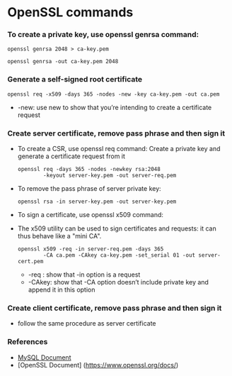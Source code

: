 # OpenSSL commands

### To create a private key, use openssl genrsa command:

```
openssl genrsa 2048 > ca-key.pem
```

```
openssl genrsa -out ca-key.pem 2048
```

### Generate a self-signed root certificate

```
openssl req -x509 -days 365 -nodes -new -key ca-key.pem -out ca.pem
```

* -new: use new to show that you’re intending to create a certificate request


### Create server certificate, remove pass phrase and then sign it
* To create a CSR, use openssl req command:
Create a private key and generate a certificate request from it

	```
	openssl req -days 365 -nodes -newkey rsa:2048 
			-keyout server-key.pem -out server-req.pem
	```

* To remove the pass phrase of server private key:

	```
	openssl rsa -in server-key.pem -out server-key.pem
	```

* To sign a certificate, use openssl x509 command: 
 - The x509 utility can be used to sign certificates and requests: it can thus behave like a "mini CA".

	```
	openssl x509 -req -in server-req.pem -days 365 
			-CA ca.pem -CAkey ca-key.pem -set_serial 01 -out server-cert.pem
	```	
	
	* -req : show that -in option is a request
	* -CAkey: show that -CA option doesn’t include private key and append it in this option


### Create client certificate, remove pass phrase and then sign it
* follow the same procedure as server certificate

### References
* [MySQL Document](https://dev.mysql.com/doc/refman/8.0/en/creating-ssl-files-using-openssl.html)
* [OpenSSL Document] (https://www.openssl.org/docs/)

